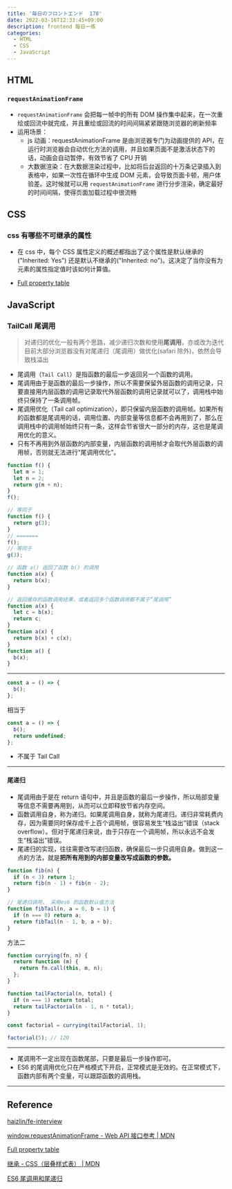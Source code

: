 ```yaml
---
title: '毎日のフロントエンド  178'
date: 2022-03-16T12:33:45+09:00
description: frontend 每日一练
categories:
  - HTML
  - CSS
  - JavaScript
---
```


## HTML

### `requestAnimationFrame`

- `requestAnimationFrame` 会把每一帧中的所有 DOM 操作集中起来，在一次重绘或回流中就完成，并且重绘或回流的时间间隔紧紧跟随浏览器的刷新频率
- 运用场景：
  - js 动画：requestAnimationFrame 是由浏览器专门为动画提供的 API，在运行时浏览器会自动优化方法的调用，并且如果页面不是激活状态下的话，动画会自动暂停，有效节省了 CPU 开销
  - 大数据渲染：在大数据渲染过程中，比如将后台返回的十万条记录插入到表格中，如果一次性在循环中生成 DOM 元素，会导致页面卡顿，用户体验差。这时候就可以用 `requestAnimationFrame` 进行分步渲染，确定最好的时间间隔，使得页面加载过程中很流畅

## CSS

### css 有哪些不可继承的属性

- 在 css 中，每个 CSS 属性定义的概述都指出了这个属性是默认继承的("Inherited: Yes") 还是默认不继承的("Inherited: no")。这决定了当你没有为元素的属性指定值时该如何计算值。

- [Full property table](https://www.w3.org/TR/CSS21/propidx.html)

## JavaScript

### TailCall 尾调用

> 对递归的优化一般有两个思路，减少递归次数和使用**尾调用**，亦或改为迭代
> 目前大部分浏览器没有对尾递归（尾调用）做优化(safari 除外)，依然会导致栈溢出

- 尾调用（`Tail Call`）是指函数的最后一步返回另一个函数的调用。
- 尾调用由于是函数的最后一步操作，所以不需要保留外层函数的调用记录，只要直接用内层函数的调用记录取代外层函数的调用记录就可以了，调用栈中始终只保持了一条调用帧。
- 尾调用优化（Tail call optimization），即只保留内层函数的调用帧。如果所有的函数都是尾调用的话，调用位置、内部变量等信息都不会再用到了，那么在调用栈中的调用帧始终只有一条，这样会节省很大一部分的内存，这也是尾调用优化的意义。
- 只有不再用到外层函数的内部变量，内层函数的调用帧才会取代外层函数的调用帧，否则就无法进行“尾调用优化”。

```js
function f() {
  let m = 1;
  let n = 2;
  return g(m + n);
}
f();

// 等同于
function f() {
  return g(3);
}
// =======
f();
// 等同于
g(3);
```

```js
// 函数 a() 返回了函数 b() 的调用
function a(x) {
  return b(x);
}

// 返回缓存的函数调用结果，或者返回多个函数调用都不属于“尾调用”
function a(x) {
  let c = b(x);
  return c;
}
function a(x) {
  return b(x) + c(x);
}
function a() {
  b(x);
}
```

---

```js
const a = () => {
  b();
};
```

相当于

```js
const a = () => {
  b();
  return undefined;
};
```

- 不属于 Tail Call

---

#### 尾递归

- 尾调用由于是在 return 语句中，并且是函数的最后一步操作，所以局部变量等信息不需要再用到，从而可以立即释放节省内存空间。
- 函数调用自身，称为递归。如果尾调用自身，就称为尾递归。递归非常耗费内存，因为需要同时保存成千上百个调用帧，很容易发生“栈溢出”错误（stack overflow）。但对于尾递归来说，由于只存在一个调用帧，所以永远不会发生“栈溢出”错误。
- 尾递归的实现，往往需要改写递归函数，确保最后一步只调用自身。做到这一点的方法，就是**把所有用到的内部变量改写成函数的参数。**

```js
function fib(n) {
  if (n < 3) return 1;
  return fib(n - 1) + fib(n - 2);
}

// 尾递归调用， 采用es6 的函数默认值方法
function fibTail(n, a = 0, b = 1) {
  if (n === 0) return a;
  return fibTail(n - 1, b, a + b);
}
```

方法二

```js
function currying(fn, n) {
  return function (m) {
    return fn.call(this, m, n);
  };
}

function tailFactorial(n, total) {
  if (n === 1) return total;
  return tailFactorial(n - 1, n * total);
}

const factorial = currying(tailFactorial, 1);

factorial(5); // 120
```

---

- 尾调用不一定出现在函数尾部，只要是最后一步操作即可。
- ES6 的尾调用优化只在严格模式下开启，正常模式是无效的。在正常模式下，函数内部有两个变量，可以跟踪函数的调用栈。

---

## Reference

[haizlin/fe-interview](https://github.com/haizlin/fe-interview/blob/master/category/history.md)

[window.requestAnimationFrame - Web API 接口参考 | MDN](https://developer.mozilla.org/zh-CN/docs/Web/API/Window/requestAnimationFrame)

[Full property table](https://www.w3.org/TR/CSS21/propidx.html)

[继承 - CSS（层叠样式表） | MDN](https://developer.mozilla.org/zh-CN/docs/Web/CSS/inheritance)

[ES6 尾调用和尾递归](https://segmentfault.com/a/1190000020694801)
